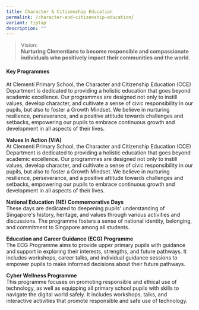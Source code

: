 ```yaml
---
title: Character & Citizenship Education
permalink: /character-and-citizenship-education/
variant: tiptap
description: ""
---
```

<blockquote>
<p>Vision:
<br><strong>Nurturing Clementians to become responsible and compassionate individuals who positively impact their communities and the world.</strong>
</p>
</blockquote>
<h4><strong>Key Programmes</strong></h4>
<p>At Clementi Primary School, the Character and Citizenship Education (CCE)
Department is dedicated to providing a holistic education that goes beyond
academic excellence. Our programmes are designed not only to instill values,
develop character, and cultivate a sense of civic responsibility in our
pupils, but also to foster a Growth Mindset. We believe in nurturing resilience,
perseverance, and a positive attitude towards challenges and setbacks,
empowering our pupils to embrace continuous growth and development in all
aspects of their lives.</p>
<p><strong>Values In Action (VIA)</strong>
<br>At Clementi Primary School, the Character and Citizenship Education (CCE)
Department is dedicated to providing a holistic education that goes beyond
academic excellence. Our programmes are designed not only to instill values,
develop character, and cultivate a sense of civic responsibility in our
pupils, but also to foster a Growth Mindset. We believe in nurturing resilience,
perseverance, and a positive attitude towards challenges and setbacks,
empowering our pupils to embrace continuous growth and development in all
aspects of their lives.</p>
<p><strong>National Education (NE) Commemorative Days</strong>
<br>These days are dedicated to deepening pupils' understanding of Singapore's
history, heritage, and values through various activities and discussions.
The programme fosters a sense of national identity, belonging, and commitment
to Singapore among all students.</p>
<p><strong>Education and Career Guidance (ECG) Programme</strong>
<br>The ECG Programme aims to provide upper primary pupils with guidance and
support in exploring their interests, strengths, and future pathways. It
includes workshops, career talks, and individual guidance sessions to empower
pupils to make informed decisions about their future pathways.</p>
<p><strong>Cyber Wellness Programme</strong>
<br>This programme focuses on promoting responsible and ethical use of technology,
as well as equipping all primary school pupils with skills to navigate
the digital world safely. It includes workshops, talks, and interactive
activities that promote responsible and safe use of technology.</p>